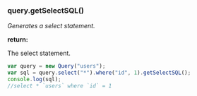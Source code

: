 ### query.getSelectSQL()

*Generates a select statement.*

**return:**

The select statement.

```javascript
var query = new Query("users");
var sql = query.select("*").where("id", 1).getSelectSQL();
console.log(sql);
//select * `users` where `id` = 1
```
